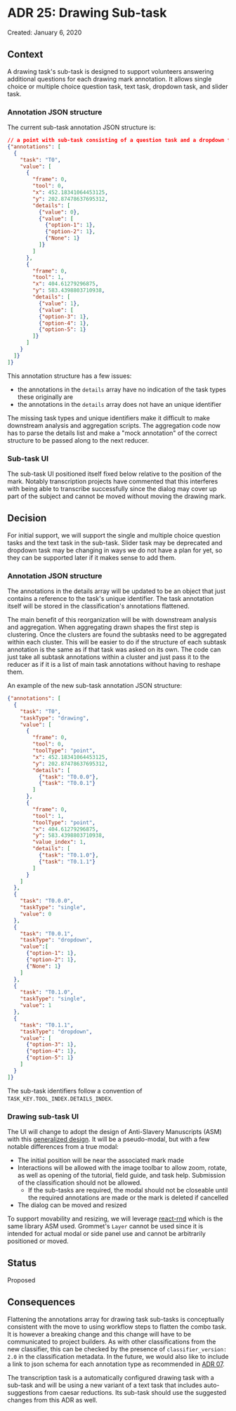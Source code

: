 # ADR 25: Drawing Sub-task 

Created: January 6, 2020

## Context

A drawing task's sub-task is designed to support volunteers answering additional questions for each drawing mark annotation. It allows single choice or multiple choice question task, text task, dropdown task, and slider task.

### Annotation JSON structure

The current sub-task annotation JSON structure is:

```json
// a point with sub-task consisting of a question task and a dropdown task
{"annotations": [
  {
    "task": "T0",
    "value": [
      {
        "frame": 0,
        "tool": 0,
        "x": 452.18341064453125,
        "y": 202.87478637695312,
        "details": [
          {"value": 0},
          {"value": [
            {"option-1": 1},
            {"option-2": 1},
            {"None": 1}
          ]}
        ]
      },
      {
        "frame": 0,
        "tool": 1,
        "x": 404.61279296875,
        "y": 583.4398803710938,
        "details": [
          {"value": 1},
          {"value": [
          {"option-3": 1},
          {"option-4": 1},
          {"option-5": 1}
        ]}
      ]
    }
  ]}
]}
```

This annotation structure has a few issues:

- the annotations in the `details` array have no indication of the task types these originally are
- the annotations in the `details` array does not have an unique identifier

The missing task types and unique identifiers make it difficult to make downstream analysis and aggregation scripts. The aggregation code now has to parse the details list and make a "mock annotation" of the correct structure to be passed along to the next reducer.

### Sub-task UI

The sub-task UI positioned itself fixed below relative to the position of the mark. Notably transcription projects have commented that this interferes with being able to transcribe successfully since the dialog may cover up part of the subject and cannot be moved without moving the drawing mark.

## Decision

For initial support, we will support the single and multiple choice question tasks and the text task in the sub-task. Slider task may be deprecated and dropdown task may be changing in ways we do not have a plan for yet, so they can be supported later if it makes sense to add them.

### Annotation JSON structure

The annotations in the details array will be updated to be an object that just contains a reference to the task's unique identifier. The task annotation itself will be stored in the classification's annotations flattened. 

The main benefit of this reorganization will be with downstream analysis and aggregation. When aggregating drawn shapes the first step is clustering. Once the clusters are found the subtasks need to be aggregated within each cluster. This will be easier to do if the structure of each subtask annotation is the same as if that task was asked on its own. The code can just take all subtask annotations within a cluster and just pass it to the reducer as if it is a list of main task annotations without having to reshape them.

An example of the new sub-task annotation JSON structure:

```json
{"annotations": [
  {
    "task": "T0",
    "taskType": "drawing",
    "value": [
      {
        "frame": 0,
        "tool": 0,
        "toolType": "point",
        "x": 452.18341064453125,
        "y": 202.87478637695312,
        "details": [
          {"task": "T0.0.0"},
          {"task": "T0.0.1"}
        ]
      },
      {
        "frame": 0,
        "tool": 1,
        "toolType": "point",
        "x": 404.61279296875,
        "y": 583.4398803710938,
        "value_index": 1,
        "details": [
          {"task": "T0.1.0"},
          {"task": "T0.1.1"}
        ]
      }
    ]
  },
  {
    "task": "T0.0.0",
    "taskType": "single",
    "value": 0
  },
  {
    "task": "T0.0.1",
    "taskType": "dropdown",
    "value":[
      {"option-1": 1},
      {"option-2": 1},
      {"None": 1}
    ]
  },
  {
    "task": "T0.1.0",
    "taskType": "single",
    "value": 1
  },
  {
    "task": "T0.1.1",
    "taskType": "dropdown",
    "value": [
      {"option-3": 1},
      {"option-4": 1},
      {"option-5": 1}
    ]
  }
]}
```

The sub-task identifiers follow a convention of `TASK_KEY.TOOL_INDEX.DETAILS_INDEX`.

### Drawing sub-task UI

The UI will change to adopt the design of Anti-Slavery Manuscripts (ASM) with this [generalized design](https://projects.invisionapp.com/d/main#/console/12923997/396381420/preview). It will be a pseudo-modal, but with a few notable differences from a true modal:

- The initial position will be near the associated mark made
- Interactions will be allowed with the image toolbar to allow zoom, rotate, as well as opening of the tutorial, field guide, and task help. Submission of the classification should not be allowed.
  - If the sub-tasks are required, the modal should not be closeable until the required annotations are made or the mark is deleted if cancelled
- The dialog can be moved and resized

To support movability and resizing, we will leverage [react-rnd](https://github.com/bokuweb/react-rnd) which is the same library ASM used. Grommet's `Layer` cannot be used since it is intended for actual modal or side panel use and cannot be arbitrarily positioned or moved.

## Status

Proposed

## Consequences

Flattening the annotations array for drawing task sub-tasks is conceptually consistent with the move to using workflow steps to flatten the combo task. It is however a breaking change and this change will have to be communicated to project builders. As with other classifications from the new classifier, this can be checked by the presence of `classifier_version: 2.0` in the classification metadata. In the future, we would also like to include a link to json schema for each annotation type as recommended in [ADR 07](adr-07.md).

The transcription task is a automatically configured drawing task with a sub-task and will be using a new variant of a text task that includes auto-suggestions from caesar reductions. Its sub-task should use the suggested changes from this ADR as well.